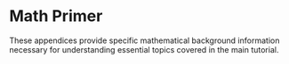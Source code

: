# Math Primer

These appendices provide specific mathematical background information necessary for understanding essential topics covered in the main tutorial.

```{tableofcontents}
```
<br>